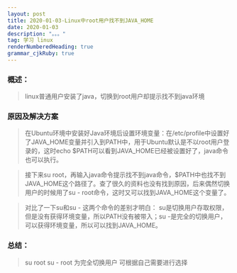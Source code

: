 ```yaml
---
layout: post
title: 2020-01-03-Linux中root用户找不到JAVA_HOME
date: 2020-01-03
description: "。。。"
tag: 学习 linux
renderNumberedHeading: true
grammar_cjkRuby: true
---   
```

### 概述：
><p>linux普通用户安装了java，切换到root用户却提示找不到java环境 </p>

### 原因及解决方案  
>在Ubuntu环境中安装好Java环境后设置环境变量：在/etc/profile中设置好了JAVA_HOME变量并引入到PATH中，用于Ubuntu默认是不以root用户登录的，这时echo $PATH可以看到JAVA_HOME已经被设置好了，java命令也可以执行。

>接下来su root，再输入java命令提示找不到java命令，$PATH中也找不到JAVA_HOME这个路径了。查了很久的资料也没有找到原因，后来偶然切换用户的时候用了su - root命令，这时又可以找到JAVA_HOME这个变量了。

 

>对比了一下su和su - 这两个命令的差别才明白：
su是切换用户存取权限，但是没有获得环境变量，所以PATH没有被带入；su -是完全的切换用户，可以获得环境变量，所以可以找到JAVA_HOME。



### 总结：
 > su root
	  su - root 为完全切换用户
	  可根据自己需要进行选择